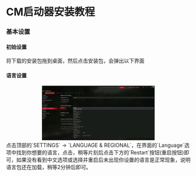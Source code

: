 # CM启动器安装教程

### 基本设置

#### 初始设置
将下载的安装包拖到桌面，然后点击安装包，会弹出以下界面

#### 语言设置

<div align=center> <img src="../img/../imgs/cm/error/cm_setting_lang.png" alt="cm_setting_lang" align=center; style="zoom:30%;" /> </div>
点击顶部的`SETTINGS` → `LANGUAGE & REGIONAL`，在界面的`Language`选项中找到你想要的语言，点击，稍等片刻后点击下方的`Restart`按钮(重启按钮)即可，如果没有看到中文选项或选择并重启后未出现你设置的语言是正常现象，说明语言包还在加载，稍等2分钟后即可。

